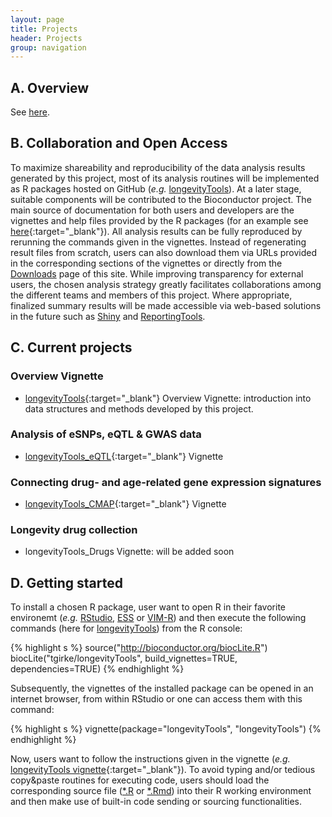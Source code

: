 ```yaml
---
layout: page
title: Projects
header: Projects
group: navigation
---
```


## A. Overview

See [here]({{site.baseurl}}/).

## B. Collaboration and Open Access

To maximize shareability and reproducibility of the data analysis results
generated by this project, most of its analysis routines will be implemented as
R packages hosted on GitHub (_e.g._ [longevityTools](https://github.com/tgirke/longevityTools)). 
At a later stage, suitable components will be contributed to the Bioconductor project. The main 
source of documentation for both users and developers are the vignettes and help files provided by the R packages
(for an example see [here](https://htmlpreview.github.io/?https://github.com/tgirke/longevityTools/blob/master/vignettes/longevityTools.html){:target="_blank"}).
All analysis results can be fully reproduced by rerunning the commands given in
the vignettes. Instead of regenerating result files from scratch, users can
also download them via URLs provided in the corresponding sections of the
vignettes or directly from the
[Downloads]({{site.baseurl}}/downloads/)
page of this site.
While improving transparency for external users, the chosen analysis strategy 
greatly facilitates collaborations among the different teams and members 
of this project. Where appropriate, finalized summary results will be made 
accessible via web-based solutions in the future such as [Shiny](http://shiny.rstudio.com/) and
[ReportingTools](http://bioconductor.org/packages/release/bioc/html/ReportingTools.html).

## C. Current projects

### Overview Vignette

* [longevityTools](https://htmlpreview.github.io/?https://github.com/tgirke/longevityTools/blob/master/vignettes/longevityTools.html){:target="_blank"} Overview Vignette: introduction into data structures and methods developed by this project.

### Analysis of eSNPs, eQTL & GWAS data

* [longevityTools_eQTL](https://htmlpreview.github.io/?https://github.com/tgirke/longevityTools/blob/master/vignettes/longevityTools_eQTL.html){:target="_blank"} Vignette

### Connecting drug- and age-related gene expression signatures

* [longevityTools_CMAP](https://htmlpreview.github.io/?https://github.com/tgirke/longevityTools/blob/master/vignettes/longevityTools_CMAP.html){:target="_blank"} Vignette 

### Longevity drug collection 

* longevityTools_Drugs Vignette: will be added soon

## D. Getting started
To install a chosen R package, user want to open R in their favorite environemt
(_e.g._ [RStudio](https://www.rstudio.com/), [ESS](http://ess.r-project.org/)
or [VIM-R](http://manuals.bioinformatics.ucr.edu/home/programming-in-r/vim-r))
and then execute the following commands (here for [longevityTools](https://github.com/tgirke/longevityTools)) from the 
R console:

{% highlight s %}
source("http://bioconductor.org/biocLite.R")
biocLite("tgirke/longevityTools", build_vignettes=TRUE, dependencies=TRUE)
{% endhighlight %}

Subsequently, the vignettes of the installed package can be opened in an
internet browser, from within RStudio or one can access them with this command:

{% highlight s %}
vignette(package="longevityTools", "longevityTools")
{% endhighlight %}

Now, users want to follow the instructions given in the vignette (_e.g._ [longevityTools vignette](https://htmlpreview.github.io/?https://github.com/tgirke/longevityTools/blob/master/vignettes/longevityTools.html){:target="_blank"}).
To avoid typing and/or tedious copy&paste routines for executing code, users should load the corresponding source file ([\*.R](https://raw.githubusercontent.com/tgirke/longevityTools/master/vignettes/longevityTools.R) 
or [\*.Rmd](https://raw.githubusercontent.com/tgirke/longevityTools/master/vignettes/longevityTools.Rmd)) into their R working environment and then make use of built-in code sending or sourcing functionalities.  

